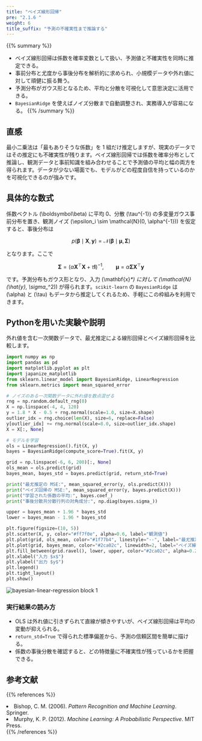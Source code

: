 ```yaml
---
title: "ベイズ線形回帰"
pre: "2.1.6 "
weight: 6
title_suffix: "予測の不確実性まで推論する"
---
```


{{% summary %}}
- ベイズ線形回帰は係数を確率変数として扱い、予測値と不確実性を同時に推定できる。
- 事前分布と尤度から事後分布を解析的に求められ、小規模データや外れ値に対して頑健に振る舞う。
- 予測分布がガウス形となるため、平均と分散を可視化して意思決定に活用できる。
- `BayesianRidge` を使えばノイズ分散まで自動調整され、実務導入が容易になる。
{{% /summary %}}

## 直感
最小二乗法は「最もありそうな係数」を 1 組だけ推定しますが、現実のデータではその推定にも不確実性が残ります。ベイズ線形回帰では係数を確率分布として推論し、観測データと事前知識を組み合わせることで予測値の平均と幅の両方を得られます。データが少ない場面でも、モデルがどの程度自信を持っているのかを可視化できるのが強みです。

## 具体的な数式
係数ベクトル \(\boldsymbol\beta\) に平均 0、分散 \(\tau^{-1}\) の多変量ガウス事前分布を置き、観測ノイズ \(\epsilon_i \sim \mathcal{N}(0, \alpha^{-1})\) を仮定すると、事後分布は

$$
p(\boldsymbol\beta \mid \mathbf{X}, \mathbf{y}) = \mathcal{N}(\boldsymbol\beta \mid \boldsymbol\mu, \mathbf{\Sigma})
$$

となります。ここで

$$
\mathbf{\Sigma} = (\alpha \mathbf{X}^\top \mathbf{X} + \tau \mathbf{I})^{-1}, \qquad
\boldsymbol\mu = \alpha \mathbf{\Sigma} \mathbf{X}^\top \mathbf{y}
$$

です。予測分布もガウス形となり、入力 \(\mathbf{x}_*\) に対して \(\mathcal{N}(\hat{y}_*, \sigma_*^2)\) が得られます。`scikit-learn` の `BayesianRidge` は \(\alpha\) と \(\tau\) もデータから推定してくれるため、手軽にこの枠組みを利用できます。

## Pythonを用いた実験や説明
外れ値を含む一次関数データで、最尤推定による線形回帰とベイズ線形回帰を比較します。

```python
import numpy as np
import pandas as pd
import matplotlib.pyplot as plt
import japanize_matplotlib
from sklearn.linear_model import BayesianRidge, LinearRegression
from sklearn.metrics import mean_squared_error

# ノイズのある一次関数データに外れ値を数点混ぜる
rng = np.random.default_rng(0)
X = np.linspace(-4, 4, 120)
y = 1.8 * X - 0.5 + rng.normal(scale=1.0, size=X.shape)
outlier_idx = rng.choice(len(X), size=6, replace=False)
y[outlier_idx] += rng.normal(scale=8.0, size=outlier_idx.shape)
X = X[:, None]

# モデルを学習
ols = LinearRegression().fit(X, y)
bayes = BayesianRidge(compute_score=True).fit(X, y)

grid = np.linspace(-6, 6, 200)[:, None]
ols_mean = ols.predict(grid)
bayes_mean, bayes_std = bayes.predict(grid, return_std=True)

print("最尤推定の MSE:", mean_squared_error(y, ols.predict(X)))
print("ベイズ回帰の MSE:", mean_squared_error(y, bayes.predict(X)))
print("学習された係数の平均:", bayes.coef_)
print("事後分散共分散行列の対角成分:", np.diag(bayes.sigma_))

upper = bayes_mean + 1.96 * bayes_std
lower = bayes_mean - 1.96 * bayes_std

plt.figure(figsize=(10, 5))
plt.scatter(X, y, color="#ff7f0e", alpha=0.6, label="観測値")
plt.plot(grid, ols_mean, color="#1f77b4", linestyle="--", label="最尤推定 (OLS)")
plt.plot(grid, bayes_mean, color="#2ca02c", linewidth=2, label="ベイズ線形回帰の平均")
plt.fill_between(grid.ravel(), lower, upper, color="#2ca02c", alpha=0.2, label="95% 信頼区間")
plt.xlabel("入力 $x$")
plt.ylabel("出力 $y$")
plt.legend()
plt.tight_layout()
plt.show()
```

![bayesian-linear-regression block 1](/images/basic/regression/bayesian-linear-regression_block01.svg)

### 実行結果の読み方
- OLS は外れ値に引きずられて直線が傾きやすいが、ベイズ線形回帰は平均の変動が抑えられる。
- `return_std=True` で得られた標準偏差から、予測の信頼区間を簡単に描ける。
- 係数の事後分散を確認すると、どの特徴量に不確実性が残っているかを把握できる。

## 参考文献
{{% references %}}
<li>Bishop, C. M. (2006). <i>Pattern Recognition and Machine Learning</i>. Springer.</li>
<li>Murphy, K. P. (2012). <i>Machine Learning: A Probabilistic Perspective</i>. MIT Press.</li>
{{% /references %}}
